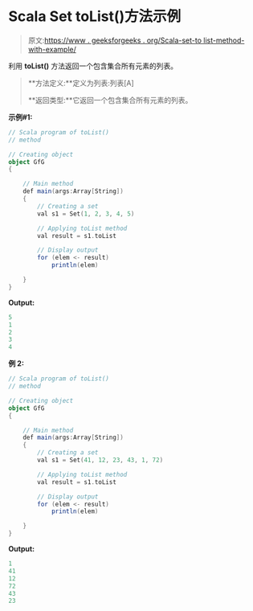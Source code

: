 # Scala Set toList()方法示例

> 原文:[https://www . geeksforgeeks . org/Scala-set-to list-method-with-example/](https://www.geeksforgeeks.org/scala-set-tolist-method-with-example/)

利用 **toList()** 方法返回一个包含集合所有元素的列表。

> **方法定义:**定义为列表:列表[A]
> 
> **返回类型:**它返回一个包含集合所有元素的列表。

**示例#1:**

```scala
// Scala program of toList() 
// method 

// Creating object 
object GfG 
{ 

    // Main method 
    def main(args:Array[String]) 
    { 
        // Creating a set 
        val s1 = Set(1, 2, 3, 4, 5) 

        // Applying toList method 
        val result = s1.toList

        // Display output
        for (elem <- result)
            println(elem)

    } 
} 
```

**Output:**

```scala
5
1
2
3
4

```

**例 2:**

```scala
// Scala program of toList() 
// method 

// Creating object 
object GfG 
{ 

    // Main method 
    def main(args:Array[String]) 
    { 
        // Creating a set 
        val s1 = Set(41, 12, 23, 43, 1, 72) 

        // Applying toList method 
        val result = s1.toList

        // Display output
        for (elem <- result)
            println(elem)

    } 
} 
```

**Output:**

```scala
1
41
12
72
43
23

```